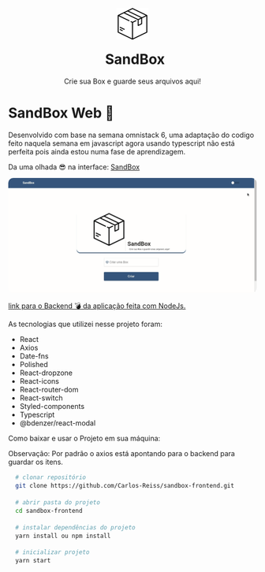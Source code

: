 <div  align="center">
  <img src="./src/assets/logo.svg" width="64" title="SandBox App" />
  <div style="display:flex; flex-direction: column;" >
    <h1 style="margin-left: 10px; margin-top: 20px;" >SandBox</h1>
    <span style="font-size: 14px;">Crie sua Box e guarde seus arquivos aqui!</span>
  </div>
</div>

# SandBox Web 🚀
  Desenvolvido com base na semana omnistack 6, uma  adaptação do codigo feito naquela semana em javascript agora usando typescript não está perfeita pois ainda estou numa fase de aprendizagem.


  Da uma olhada 😎 na interface: [SandBox]()

  <img src="./src/assets/gif_to_app.gif" width="600" style=" border-radius: 10px;" />

  [link para o Backend 💣 da aplicação feita com NodeJs.](https://github.com/Carlos-Reiss/sandbox-backend)

As tecnologias que utilizei nesse projeto foram:

- React
- Axios
- Date-fns
- Polished
- React-dropzone
- React-icons
- React-router-dom
- React-switch
- Styled-components
- Typescript
- @bdenzer/react-modal

Como baixar e usar o Projeto em sua máquina:

Observação: Por padrão o axios está apontando para o backend para guardar os itens.

```bash
  # clonar repositório
  git clone https://github.com/Carlos-Reiss/sandbox-frontend.git

  # abrir pasta do projeto
  cd sandbox-frontend

  # instalar dependências do projeto
  yarn install ou npm install

  # inicializar projeto
  yarn start

```

